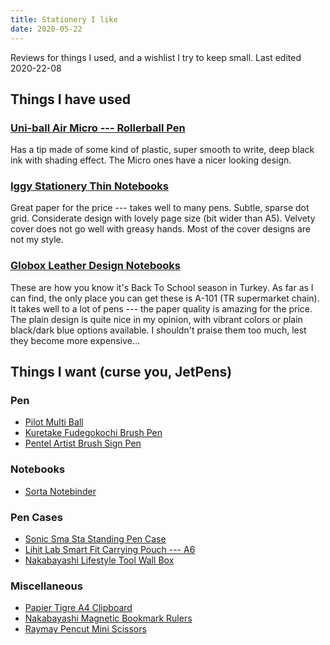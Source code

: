 ```yaml
---
title: Stationery I like
date: 2020-05-22
---
```


Reviews for things I used, and a wishlist I try to keep small. Last edited <time>2020-22-08</time>


## Things I have used


### [Uni-ball Air Micro --- Rollerball Pen](https://www.uniball.com.tr/urunler/roller/uniball-air/uba-188-m)

Has a tip made of some kind of plastic, super smooth to write, deep black ink with shading effect. The Micro ones have a nicer looking design.

### [Iggy Stationery Thin Notebooks](https://www.studioiggy.com/collections/i%CC%87nce-defterler)

Great paper for the price --- takes well to many pens. Subtle, sparse dot grid. Considerate design with lovely page size (bit wider than A5). Velvety cover does not go well with greasy hands. Most of the cover designs are not my style.

### [Globox Leather Design Notebooks](http://www.smartofis.com.tr/kagit-grubu/Suni-deri-not-defteri)

These are how you know it's Back To School season in Turkey. As far as I can find, the only place you can get these is <span lang=tr>A-101</span> (TR supermarket chain). It takes well to a lot of pens --- the paper quality is amazing for the price. The plain design is quite nice in my opinion, with vibrant colors or plain black/dark blue options available. I shouldn't praise them too much, lest they become more expensive...

<!--

-   [Uni Jetstream SX-217](https://www.uniball.com.tr/urunler/jetstream/jetstream/sx-217){#uni-jetstream}

    TODO: I should write a blog post about this
-->

## Things I want (curse you, JetPens)


### Pen

-   [Pilot Multi Ball](https://www.jetpens.com/Pilot-Multi-Ball-Rollerball-Pen-Fine-Black/pd/2760)
-   [Kuretake Fudegokochi Brush Pen](https://www.jetpens.com/Kuretake-Fudegokochi-Brush-Pen-Extra-Fine-Black/pd/2659)
-   [Pentel Artist Brush Sign Pen](https://www.wellappointeddesk.com/2019/11/pen-review-pentel-artist-brush-sign-pen/)

### Notebooks

-   [Sorta Notebinder](https://www.sorta.la/)

### Pen Cases

-   [Sonic Sma Sta Standing Pen Case](https://www.jetpens.com/Sonic-Sma-Sta-Standing-Pen-Cases/ct/4885)
-   [Lihit Lab Smart Fit Carrying Pouch --- A6](https://www.wellappointeddesk.com/2019/03/review-lihit-lab-smart-fit-carrying-pouch-a6/)
-   [Nakabayashi Lifestyle Tool Wall Box](https://www.jetpens.com/Nakabayashi-Lifestyle-Tool-Wall-Box-S-Kraft/pd/22304)

### Miscellaneous

-   [Papier Tigre A4 Clipboard](https://milligram.com/products/papier-tigre-a4-clipboard)
-   [Nakabayashi Magnetic Bookmark Rulers](https://to.jetpens.com/2UHjXxq)
-   [Raymay Pencut Mini Scissors](https://www.jetpens.com/Raymay-Pencut-Mini-Scissors/ct/1623)
